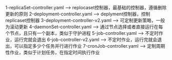 1-replicaSet-controller.yaml --> replocaset控制器，最基础的控制器，遵循删除更新的原则
2-deployment-controller.yaml --> deplyment控制器，控制replicaset控制器
3-deployment-controller-v2.yaml --> 可定制更新策略，一般为滚动更新
4-daemonSet-controller.yaml --> 通过节点选择或者直接运行在每个节点，且只有一个副本，类似于守护进程
5-job-controller.yaml --> 不定时作业，运行完就会退出
6-job-controller-v2.yaml --> 不定时作业，运行完就会退出，可以指定多少个任务并行进行作业
7-cronJob-controller.yaml --> 定制周期性作业，类似于计划任务，在指定时间执行作业
